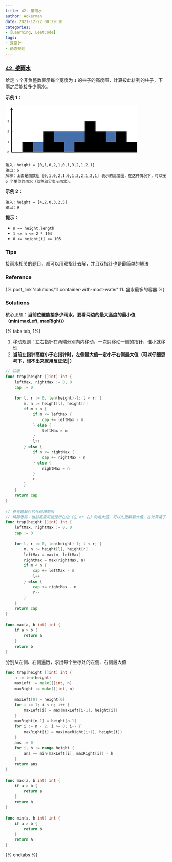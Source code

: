 ```yaml
---
title: 42. 接雨水
author: Ackerman
date: 2021-12-22 00:29:10
categories:
- [Learning, LeetCode]
tags:
- 双指针
- 动态规划
---
```


### [42. 接雨水](https://leetcode-cn.com/problems/trapping-rain-water/)

给定 `n` 个非负整数表示每个宽度为 `1` 的柱子的高度图，计算按此排列的柱子，下雨之后能接多少雨水。

<!-- more -->

**示例 1：**

![img](42.trapping-rain-water/rainwatertrap.png)

```
输入：height = [0,1,0,2,1,0,1,3,2,1,2,1]
输出：6
解释：上面是由数组 [0,1,0,2,1,0,1,3,2,1,2,1] 表示的高度图，在这种情况下，可以接 6 个单位的雨水（蓝色部分表示雨水）。 
```

**示例 2：**

```
输入：height = [4,2,0,3,2,5]
输出：9
```

 

**提示：**

- `n == height.length`
- `1 <= n <= 2 * 104`
- `0 <= height[i] <= 105`



### Tips

接雨水相关的题目，都可以用双指针去解，并且双指针也是最简单的解法



### Reference

{% post_link 'solutions/11.container-with-most-water' 11. 盛水最多的容器 %}



### Solutions

核心思想：**当前位置能接多少雨水，要看两边的最大高度的最小值（min(maxLeft, maxRight)）**



{% tabs tab, 1%}

<!--tab 双指针-->

1. 移动规则：左右指针在两端分别向内移动，一次只移动一侧的指针，谁小就移谁
2. **当前左指针高度小于右指针时，左侧最大值一定小于右侧最大值（可以仔细思考下，想不出来就用反证法🥷）**

```go
// 初版
func trap(height []int) int {
    leftMax, rightMax := 0, 0
    cap := 0

    for l, r := 0, len(height)-1; l < r; {
        m, n := height[l], height[r]
        if m < n {
            if m <= leftMax {
                cap += leftMax - m
            } else {
                leftMax = m
            }
            l++
        } else {
            if n <= rightMax {
                cap += rightMax - n
            } else {
                rightMax = n
            }
            r--
        }
    }
    return cap
}

// 参考题解后的代码精简版
// 精简思路：当前高度可能是所在边（左 or 右）的最大值，可以先更新最大值，在计算接了多少水
func trap(height []int) int {
    leftMax, rightMax := 0, 0
    cap := 0

    for l, r := 0, len(height)-1; l < r; {
        m, n := height[l], height[r]
        leftMax = max(m, leftMax)
        rightMax = max(rightMax, n)
        if m < n {
            cap += leftMax - m
            l++
        } else {
            cap += rightMax - n
            r--
        }
    }
    return cap
}

func max(a, b int) int {
    if a > b {
        return a
    }
    return b
}
```

<!-- endtab -->

<!--tab 动态规划-->

分别从左侧、右侧遍历，求出每个坐标处的左侧、右侧最大值

```go
func trap(height []int) int {
    n := len(height)
    maxLeft := make([]int, n)
    maxRight := make([]int, n)

    maxLeft[0] = height[0]
    for i := 1; i < n; i++ {
        maxLeft[i] = max(maxLeft[i-1], height[i])
    }
    maxRight[n-1] = height[n-1]
    for i := n - 2; i >= 0; i-- {
        maxRight[i] = max(maxRight[i+1], height[i])
    }
    ans := 0
    for i, h := range height {
        ans += min(maxLeft[i], maxRight[i]) - h
    }
    return ans
}

func max(a, b int) int {
    if a > b {
        return a
    }
    return b
}

func min(a, b int) int {
    if a > b {
        return b
    }
    return a
}
```

<!-- endtab -->

{% endtabs %}
